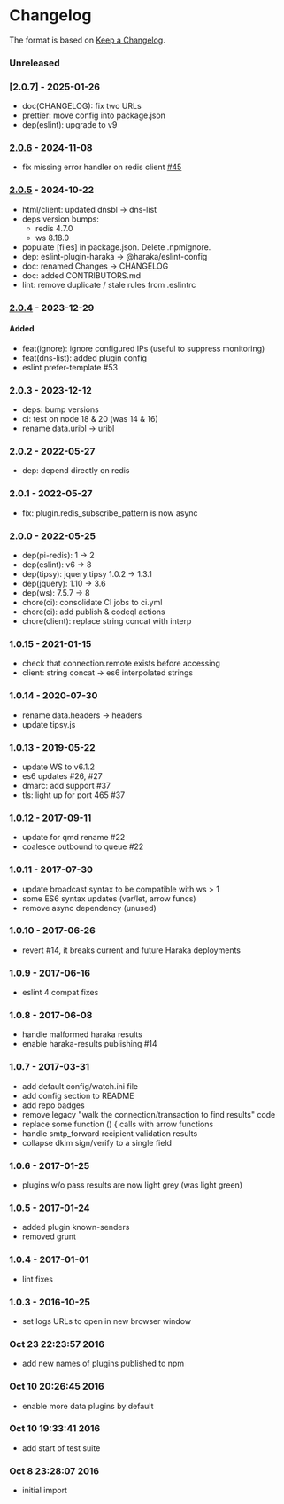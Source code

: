 # Changelog

The format is based on [Keep a Changelog](https://keepachangelog.com/).

### Unreleased

### [2.0.7] - 2025-01-26

- doc(CHANGELOG): fix two URLs
- prettier: move config into package.json
- dep(eslint): upgrade to v9

### [2.0.6] - 2024-11-08

- fix missing error handler on redis client [#45](https://github.com/haraka/haraka-plugin-redis/issues/45)

### [2.0.5] - 2024-10-22

- html/client: updated dnsbl -> dns-list
- deps version bumps:
  - redis 4.7.0
  - ws 8.18.0
- populate [files] in package.json. Delete .npmignore.
- dep: eslint-plugin-haraka -> @haraka/eslint-config
- doc: renamed Changes -> CHANGELOG
- doc: added CONTRIBUTORS.md
- lint: remove duplicate / stale rules from .eslintrc

### [2.0.4] - 2023-12-29

#### Added

- feat(ignore): ignore configured IPs (useful to suppress monitoring)
- feat(dns-list): added plugin config
- eslint prefer-template #53

### 2.0.3 - 2023-12-12

- deps: bump versions
- ci: test on node 18 & 20 (was 14 & 16)
- rename data.uribl -> uribl

### 2.0.2 - 2022-05-27

- dep: depend directly on redis

### 2.0.1 - 2022-05-27

- fix: plugin.redis_subscribe_pattern is now async

### 2.0.0 - 2022-05-25

- dep(pi-redis): 1 -> 2
- dep(eslint): v6 -> 8
- dep(tipsy): jquery.tipsy 1.0.2 -> 1.3.1
- dep(jquery): 1.10 -> 3.6
- dep(ws): 7.5.7 -> 8
- chore(ci): consolidate CI jobs to ci.yml
- chore(ci): add publish & codeql actions
- chore(client): replace string concat with interp

### 1.0.15 - 2021-01-15

- check that connection.remote exists before accessing
- client: string concat -> es6 interpolated strings

### 1.0.14 - 2020-07-30

- rename data.headers -> headers
- update tipsy.js

### 1.0.13 - 2019-05-22

- update WS to v6.1.2
- es6 updates #26, #27
- dmarc: add support #37
- tls: light up for port 465 #37

### 1.0.12 - 2017-09-11

- update for qmd rename #22
- coalesce outbound to queue #22

### 1.0.11 - 2017-07-30

- update broadcast syntax to be compatible with ws > 1
- some ES6 syntax updates (var/let, arrow funcs)
- remove async dependency (unused)

### 1.0.10 - 2017-06-26

- revert #14, it breaks current and future Haraka deployments

### 1.0.9 - 2017-06-16

- eslint 4 compat fixes

### 1.0.8 - 2017-06-08

- handle malformed haraka results
- enable haraka-results publishing #14

### 1.0.7 - 2017-03-31

- add default config/watch.ini file
- add config section to README
- add repo badges
- remove legacy "walk the connection/transaction to find results" code
- replace some function () { calls with arrow functions
- handle smtp_forward recipient validation results
- collapse dkim sign/verify to a single field

### 1.0.6 - 2017-01-25

- plugins w/o pass results are now light grey (was light green)

### 1.0.5 - 2017-01-24

- added plugin known-senders
- removed grunt

### 1.0.4 - 2017-01-01

- lint fixes

### 1.0.3 - 2016-10-25

- set logs URLs to open in new browser window

### Oct 23 22:23:57 2016

- add new names of plugins published to npm

### Oct 10 20:26:45 2016

- enable more data plugins by default

### Oct 10 19:33:41 2016

- add start of test suite

### Oct 8 23:28:07 2016

- initial import

[2.0.0]: https://github.com/haraka/haraka-plugin-watch/releases/tag/2.0.0
[2.0.1]: https://github.com/haraka/haraka-plugin-watch/releases/tag/2.0.1
[2.0.2]: https://github.com/haraka/haraka-plugin-watch/releases/tag/2.0.2
[2.0.3]: https://github.com/haraka/haraka-plugin-watch/releases/tag/v2.0.3
[2.0.4]: https://github.com/haraka/haraka-plugin-watch/releases/tag/v2.0.4
[2.0.5]: https://github.com/haraka/haraka-plugin-watch/releases/tag/v2.0.5
[2.0.6]: https://github.com/haraka/haraka-plugin-watch/releases/tag/v2.0.6
